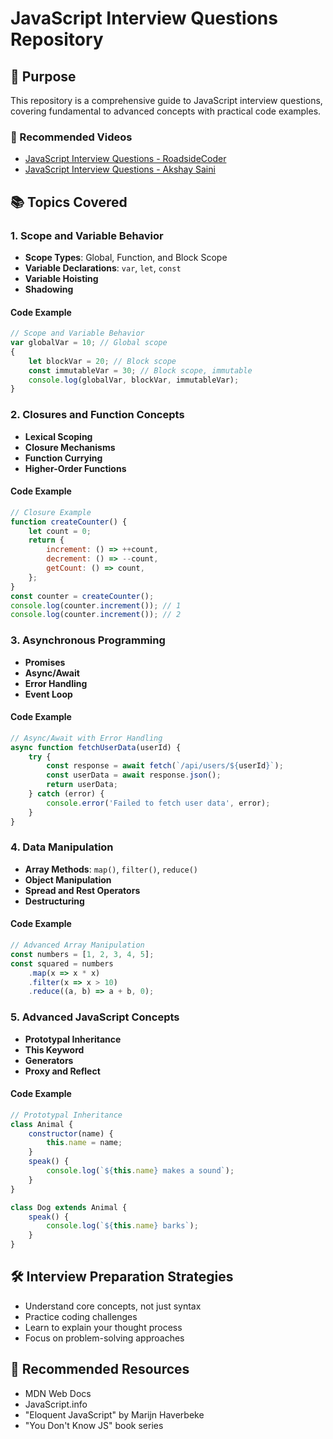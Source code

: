 # JavaScript Interview Questions Repository

## 🎯 Purpose

This repository is a comprehensive guide to JavaScript interview questions, covering fundamental to advanced concepts with practical code examples.

### 🔗 Recommended Videos

-   [JavaScript Interview Questions - RoadsideCoder](https://youtu.be/oUWRxJ19gfE?si=ru6ngNM3JDX7OOUU)
-   [JavaScript Interview Questions - Akshay Saini](https://youtu.be/pN6jk0uUrD8?si=2ZnCBGrhlJfLNEFb)

## 📚 Topics Covered

### 1. Scope and Variable Behavior

-   **Scope Types**: Global, Function, and Block Scope
-   **Variable Declarations**: `var`, `let`, `const`
-   **Variable Hoisting**
-   **Shadowing**

#### Code Example

```javascript
// Scope and Variable Behavior
var globalVar = 10; // Global scope
{
    let blockVar = 20; // Block scope
    const immutableVar = 30; // Block scope, immutable
    console.log(globalVar, blockVar, immutableVar);
}
```

### 2. Closures and Function Concepts

-   **Lexical Scoping**
-   **Closure Mechanisms**
-   **Function Currying**
-   **Higher-Order Functions**

#### Code Example

```javascript
// Closure Example
function createCounter() {
    let count = 0;
    return {
        increment: () => ++count,
        decrement: () => --count,
        getCount: () => count,
    };
}
const counter = createCounter();
console.log(counter.increment()); // 1
console.log(counter.increment()); // 2
```

### 3. Asynchronous Programming

-   **Promises**
-   **Async/Await**
-   **Error Handling**
-   **Event Loop**

#### Code Example

```javascript
// Async/Await with Error Handling
async function fetchUserData(userId) {
    try {
        const response = await fetch(`/api/users/${userId}`);
        const userData = await response.json();
        return userData;
    } catch (error) {
        console.error('Failed to fetch user data', error);
    }
}
```

### 4. Data Manipulation

-   **Array Methods**: `map()`, `filter()`, `reduce()`
-   **Object Manipulation**
-   **Spread and Rest Operators**
-   **Destructuring**

#### Code Example

```javascript
// Advanced Array Manipulation
const numbers = [1, 2, 3, 4, 5];
const squared = numbers
    .map(x => x * x)
    .filter(x => x > 10)
    .reduce((a, b) => a + b, 0);
```

### 5. Advanced JavaScript Concepts

-   **Prototypal Inheritance**
-   **This Keyword**
-   **Generators**
-   **Proxy and Reflect**

#### Code Example

```javascript
// Prototypal Inheritance
class Animal {
    constructor(name) {
        this.name = name;
    }
    speak() {
        console.log(`${this.name} makes a sound`);
    }
}

class Dog extends Animal {
    speak() {
        console.log(`${this.name} barks`);
    }
}
```

## 🛠 Interview Preparation Strategies

-   Understand core concepts, not just syntax
-   Practice coding challenges
-   Learn to explain your thought process
-   Focus on problem-solving approaches

## 📝 Recommended Resources

-   MDN Web Docs
-   JavaScript.info
-   "Eloquent JavaScript" by Marijn Haverbeke
-   "You Don't Know JS" book series
